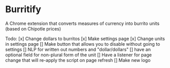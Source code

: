 # Burritify
A Chrome extension that converts measures of currency into burrito units (based on Chipotle prices)

Todo:
[x] Change dollars to burritos
[x] Make settings page
[x] Change units in settings page
[] Make button that allows you to disable without going to settings
[] NLP for written out numbers and "dollar/dollars"
[] have an optional field for non-plural form of the unit
[] Have a listener for page change that will re-apply the script on page refresh 
[] Make new logo